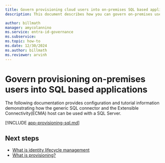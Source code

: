 ```yaml
---
title: Govern provisioning cloud users into on-premises SQL based applications using the ECMA Connector host
description: This document describes how you can govern on-premises uses by provisioning them into SQL based applications using the ECMA Connector host

author: billmath
manager: amycolannino
ms.service: entra-id-governance
ms.subservice:
ms.topic: how-to
ms.date: 12/30/2024
ms.author: billmath
ms.reviewer: arvinh
---
```


# Govern provisioning on-premises users into SQL based applications 
The following documentation provides configuration and tutorial information demonstrating how the generic SQL connector and the Extensible Connectivity(ECMA) host can be used with a SQL Server.


[!INCLUDE [app-provisioning-sql.md](~/includes/app-provisioning-sql.md)]

## Next steps 
- [What is identity lifecycle management](~/id-governance/what-is-identity-lifecycle-management.md)
- [What is provisioning?](~/id-governance/what-is-provisioning.md)